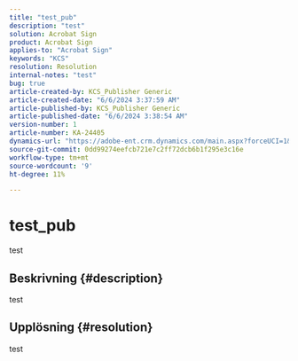 ```yaml
---
title: "test_pub"
description: "test"
solution: Acrobat Sign
product: Acrobat Sign
applies-to: "Acrobat Sign"
keywords: "KCS"
resolution: Resolution
internal-notes: "test"
bug: true
article-created-by: KCS_Publisher Generic
article-created-date: "6/6/2024 3:37:59 AM"
article-published-by: KCS_Publisher Generic
article-published-date: "6/6/2024 3:38:54 AM"
version-number: 1
article-number: KA-24405
dynamics-url: "https://adobe-ent.crm.dynamics.com/main.aspx?forceUCI=1&pagetype=entityrecord&etn=knowledgearticle&id=9fbdc127-b623-ef11-840a-00224808decd"
source-git-commit: 0dd99274eefcb721e7c2ff72dcb6b1f295e3c16e
workflow-type: tm+mt
source-wordcount: '9'
ht-degree: 11%

---
```


# test_pub


test

## Beskrivning {#description}

test

## Upplösning {#resolution}


test
